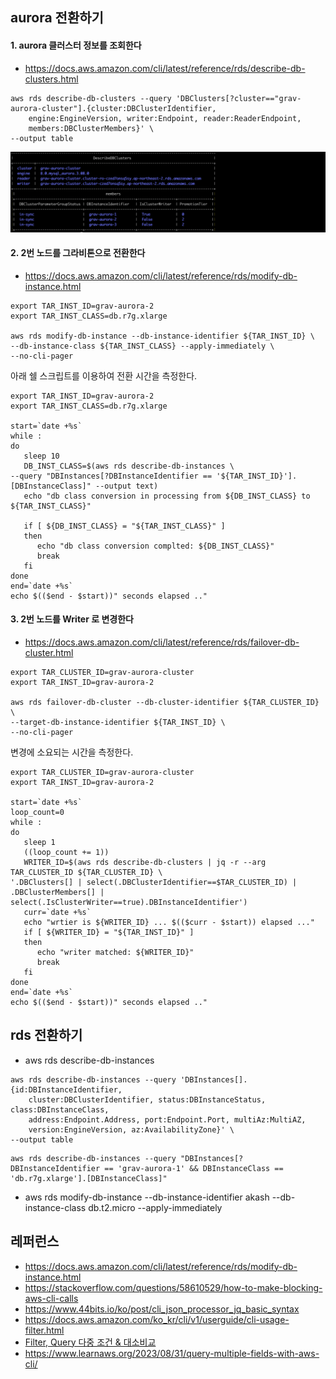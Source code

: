 ## aurora 전환하기 ##


#### 1. aurora 클러스터 정보를 조회한다 ####

* https://docs.aws.amazon.com/cli/latest/reference/rds/describe-db-clusters.html
```
aws rds describe-db-clusters --query 'DBClusters[?cluster=="grav-aurora-cluster"].{cluster:DBClusterIdentifier,
    engine:EngineVersion, writer:Endpoint, reader:ReaderEndpoint,
    members:DBClusterMembers}' \
--output table
```
![](https://github.com/gnosia93/database-on-grv/blob/main/tutorial/images/rds-01.png)

#### 2. 2번 노드를 그라비톤으로 전환한다 ####
* https://docs.aws.amazon.com/cli/latest/reference/rds/modify-db-instance.html
```
export TAR_INST_ID=grav-aurora-2
export TAR_INST_CLASS=db.r7g.xlarge

aws rds modify-db-instance --db-instance-identifier ${TAR_INST_ID} \
--db-instance-class ${TAR_INST_CLASS} --apply-immediately \
--no-cli-pager
```

아래 쉘 스크립트를 이용하여 전환 시간을 측정한다. 
```
export TAR_INST_ID=grav-aurora-2
export TAR_INST_CLASS=db.r7g.xlarge

start=`date +%s`
while :
do
   sleep 10
   DB_INST_CLASS=$(aws rds describe-db-instances \
--query "DBInstances[?DBInstanceIdentifier == '${TAR_INST_ID}'].[DBInstanceClass]" --output text)
   echo "db class conversion in processing from ${DB_INST_CLASS} to ${TAR_INST_CLASS}"

   if [ ${DB_INST_CLASS} = "${TAR_INST_CLASS}" ]        
   then
      echo "db class conversion complted: ${DB_INST_CLASS}"
      break
   fi
done
end=`date +%s`
echo $(($end - $start))" seconds elapsed .."
```


#### 3. 2번 노드를 Writer 로 변경한다 ####
* https://docs.aws.amazon.com/cli/latest/reference/rds/failover-db-cluster.html
```
export TAR_CLUSTER_ID=grav-aurora-cluster
export TAR_INST_ID=grav-aurora-2

aws rds failover-db-cluster --db-cluster-identifier ${TAR_CLUSTER_ID} \
--target-db-instance-identifier ${TAR_INST_ID} \
--no-cli-pager
```

변경에 소요되는 시간을 측정한다. 

```
export TAR_CLUSTER_ID=grav-aurora-cluster
export TAR_INST_ID=grav-aurora-2

start=`date +%s`
loop_count=0
while :
do
   sleep 1
   ((loop_count += 1))
   WRITER_ID=$(aws rds describe-db-clusters | jq -r --arg TAR_CLUSTER_ID ${TAR_CLUSTER_ID} \
'.DBClusters[] | select(.DBClusterIdentifier==$TAR_CLUSTER_ID) | .DBClusterMembers[] | select(.IsClusterWriter==true).DBInstanceIdentifier')
   curr=`date +%s`
   echo "wrtier is ${WRITER_ID} ... $(($curr - $start)) elapsed ..."
   if [ ${WRITER_ID} = "${TAR_INST_ID}" ]        
   then
      echo "writer matched: ${WRITER_ID}"
      break
   fi
done
end=`date +%s`
echo $(($end - $start))" seconds elapsed .."
```




## rds 전환하기 ##
* aws rds describe-db-instances
```
aws rds describe-db-instances --query 'DBInstances[].{id:DBInstanceIdentifier,
    cluster:DBClusterIdentifier, status:DBInstanceStatus, class:DBInstanceClass, 
    address:Endpoint.Address, port:Endpoint.Port, multiAz:MultiAZ,
    version:EngineVersion, az:AvailabilityZone}' \
--output table
```


```
aws rds describe-db-instances --query "DBInstances[?DBInstanceIdentifier == 'grav-aurora-1' && DBInstanceClass == 'db.r7g.xlarge'].[DBInstanceClass]"
```




* aws rds modify-db-instance --db-instance-identifier akash --db-instance-class db.t2.micro --apply-immediately 

## 레퍼런스 ##
* https://docs.aws.amazon.com/cli/latest/reference/rds/modify-db-instance.html
* https://stackoverflow.com/questions/58610529/how-to-make-blocking-aws-cli-calls
* https://www.44bits.io/ko/post/cli_json_processor_jq_basic_syntax
* https://docs.aws.amazon.com/ko_kr/cli/v1/userguide/cli-usage-filter.html
* [Filter, Query 다중 조건 & 대소비교](https://cloudest.oopy.io/posting/058)
* https://www.learnaws.org/2023/08/31/query-multiple-fields-with-aws-cli/
